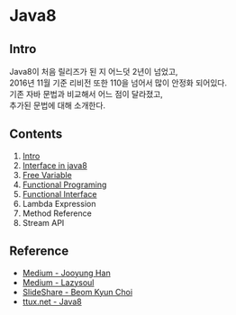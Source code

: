 # Java8

## Intro
Java8이 처음 릴리즈가 된 지 어느덧 2년이 넘었고,  
2016년 11월 기준 리비전 또한 110을 넘어서 많이 안정화 되어있다.   
기존 자바 문법과 비교해서 어느 점이 달라졌고,  
추가된 문법에 대해 소개한다.  

## Contents
1. [Intro](./contents/01-intro.ko-KR.md)
2. [Interface in java8](./contents/02-interface.ko-KR.md)
3. [Free Variable](./contents/03-free-variable.ko-KR.md)
4. [Functional Programing](./contents/04-functional-programming.ko-KR.md)
5. [Functional Interface](./contents/05-functional-interface.ko-KR.md)
6. Lambda Expression
7. Method Reference
8. Stream API

## Reference
* [Medium - Jooyung Han](https://medium.com/@jooyunghan)
* [Medium - Lazysoul](https://medium.com/@lazysoul)
* [SlideShare - Beom Kyun Choi](http://www.slideshare.net/madvirus?utm_campaign=profiletracking&utm_medium=sssite&utm_source=ssslideview)
* [ttux.net - Java8](http://ttux.net/)